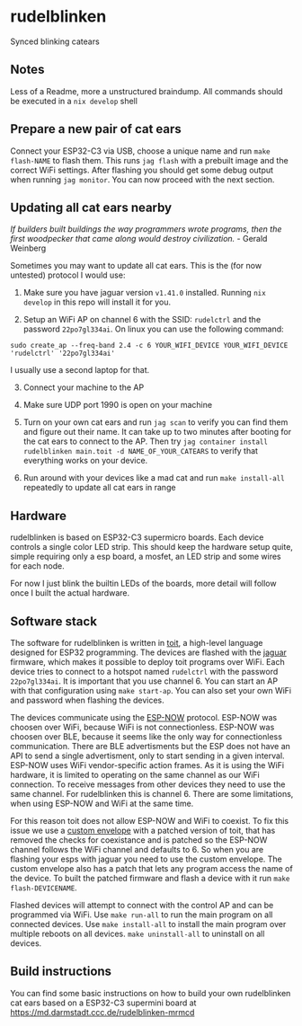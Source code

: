 # rudelblinken

Synced blinking catears

## Notes

Less of a Readme, more a unstructured braindump. All commands should be executed in a `nix develop` shell

## Prepare a new pair of cat ears

Connect your ESP32-C3 via USB, choose a unique name and run `make flash-NAME` to flash them. This runs `jag flash` with a prebuilt image and the correct WiFi settings. After flashing you should get some debug output when running `jag monitor`. You can now proceed with the next section.

## Updating all cat ears nearby

_If builders built buildings the way programmers wrote programs, then the first woodpecker that came along would destroy civilization._ - Gerald Weinberg

Sometimes you may want to update all cat ears. This is the (for now untested) protocol I would use:

1. Make sure you have jaguar version `v1.41.0` installed. Running `nix develop` in this repo will install it for you.

2. Setup an WiFi AP on channel 6 with the SSID: `rudelctrl` and the password `22po7gl334ai`. On linux you can use the following command:

```
sudo create_ap --freq-band 2.4 -c 6 YOUR_WIFI_DEVICE YOUR_WIFI_DEVICE 'rudelctrl' '22po7gl334ai'
```

I usually use a second laptop for that.

3. Connect your machine to the AP

4. Make sure UDP port 1990 is open on your machine

5. Turn on your own cat ears and run `jag scan` to verify you can find them and figure out their name. It can take up to two minutes after booting for the cat ears to connect to the AP. Then try `jag container install rudelblinken main.toit -d NAME_OF_YOUR_CATEARS` to verify that everything works on your device.

6. Run around with your devices like a mad cat and run `make install-all` repeatedly to update all cat ears in range

## Hardware

rudelblinken is based on ESP32-C3 supermicro boards. Each device controls a single color LED strip. This should keep the hardware setup quite, simple requiring only a esp board, a mosfet, an LED strip and some wires for each node.

For now I just blink the builtin LEDs of the boards, more detail will follow once I built the actual hardware.

## Software stack

The software for rudelblinken is written in [toit](https://toitlang.org/), a high-level language designed for ESP32 programming. The devices are flashed with the [jaguar](https://github.com/toitlang/jaguar) firmware, which makes it possible to deploy toit programs over WiFi. Each device tries to connect to a hotspot named `rudelctrl` with the password `22po7gl334ai`. It is important that you use channel 6. You can start an AP with that configuration using `make start-ap`. You can also set your own WiFi and password when flashing the devices.

The devices communicate using the [ESP-NOW](https://docs.espressif.com/projects/esp-idf/en/stable/esp32/api-reference/network/esp_now.html) protocol. ESP-NOW was choosen over WiFi, because WiFi is not connectionless. ESP-NOW was choosen over BLE, because it seems like the only way for connectionless communication. There are BLE advertisments but the ESP does not have an API to send a single advertisment, only to start sending in a given interval. ESP-NOW uses WiFi vendor-specific action frames. As it is using the WiFi hardware, it is limited to operating on the same channel as our WiFi connection. To receive messages from other devices they need to use the same channel. For rudelblinken this is channel 6. There are some limitations, when using ESP-NOW and WiFi at the same time.

For this reason toit does not allow ESP-NOW and WiFi to coexist. To fix this issue we use a [custom envelope](https://github.com/zebreus/toit-envelope-with-espnow) with a patched version of toit, that has removed the checks for coexistance and is patched so the ESP-NOW channel follows the WiFi channel and defaults to 6. So when you are flashing your esps with jaguar you need to use the custom envelope. The custom envelope also has a patch that lets any program access the name of the device. To built the patched firmware and flash a device with it run `make flash-DEVICENAME`.

Flashed devices will attempt to connect with the control AP and can be programmed via WiFi. Use `make run-all` to run the main program on all connected devices. Use `make install-all` to install the main program over multiple reboots on all devices. `make uninstall-all` to uninstall on all devices.

## Build instructions

You can find some basic instructions on how to build your own rudelblinken cat ears based on a ESP32-C3 supermini board at https://md.darmstadt.ccc.de/rudelblinken-mrmcd
